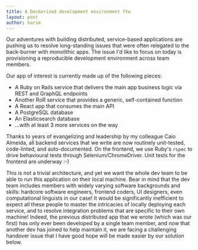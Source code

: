 ```yaml
---
title: A Dockerized development environment ftw
layout: post
author: karim
---
```


Our adventures with building distributed, service-based applications are pushing us to resolve long-standing issues that were often relegated to the back-burner with monolithic apps. The issue I'd like to focus on today is provisioning a reproducible development environment across team members.

Our app of interest is currently made up of the following pieces:
- A Ruby on Rails service that delivers the main app business logic via REST and GraphQL endpoints
- Another RoR service that provides a generic, self-contained function
- A React app that consumes the main API
- A PostgreSQL database
- An Elasticsearch database
- ...with at least 3 more services on the way

Thanks to years of evangelizing and leadership by my colleague Caio Almeida, all backend services that we write are now routinely unit-tested, code-linted, and auto-documented. On the frontend, we use Ruby's `rspec` to drive behavioural tests through Selenium/ChromeDriver. Unit tests for the frontend are underway :-)

This is not a trivial architecture, and yet we want the whole dev team to be able to run this application on their local machine. Bear in mind that the dev team includes members with widely varying software backgrounds and skills: hardcore software engineers, frontend coders, UI designers, even computational linguists in our case! It would be significantly inefficient to expect all these people to master the intricacies of locally deploying each service, and to resolve integration problems that are specific to their own machine! Indeed, the previous distributed app that we wrote (which was our first) has only ever been developed by a single team member, and now that another dev has joined to help maintain it, we are facing a challenging handover issue that I have good hope will be made easier by our solution below.
